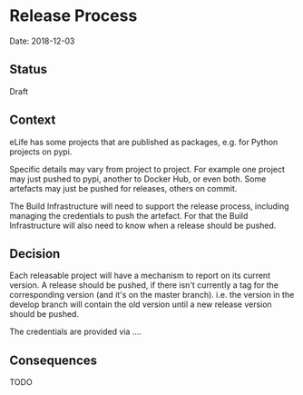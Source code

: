 # Release Process

Date: 2018-12-03

## Status

Draft

## Context

eLife has some projects that are published as packages, e.g. for Python projects on pypi.

Specific details may vary from project to project. For example one project may just pushed to pypi, another to Docker Hub, or even both. Some artefacts may just be pushed for releases, others on commit.

The Build Infrastructure will need to support the release process, including managing the credentials to push the artefact. For that the Build Infrastructure will also need to know when a release should be pushed.

## Decision

Each releasable project will have a mechanism to report on its current version. A release should be pushed, if there isn't currently a tag for the corresponding version (and it's on the master branch). i.e. the version in the develop branch will contain the old version until a new release version should be pushed.

The credentials are provided via ....

## Consequences

TODO

